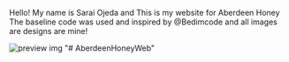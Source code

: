 Hello! My name is Sarai Ojeda and This is my website for Aberdeen Honey
The baseline code was used and inspired by @Bedimcode and all images are designs are mine! 


![preview img](/preview.png)
"# AberdeenHoneyWeb" 
